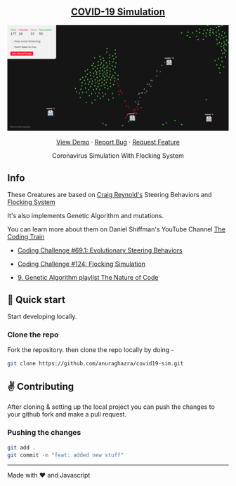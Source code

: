 <br />
<p align="center">
  <a href="https://anuraghazra.github.io/covid19-sim">
    <h2 align="center">COVID-19 Simulation</h2>
    <img src="./assets/screenshot.png" />
  </a>

  <p align="center">
    <a href="https://anuraghazra.github.io/covid19-sim">View Demo</a>
    ·
    <a href="https://github.com/anuraghazra/covid19-sim/issues">Report Bug</a>
    ·
    <a href="https://github.com/anuraghazra/covid19-sim/issues">Request Feature</a>
  </p>
</p>

<p align="center">Coronavirus Simulation With Flocking System</p>

## Info

These Creatures are based on [Craig Reynold's](https://www.red3d.com/cwr/index.html) Steering Behaviors and [Flocking System](https://www.red3d.com/cwr/boids/)

It's also implements Genetic Algorithm and mutations.

You can learn more about them on Daniel Shiffman's YouTube Channel [The Coding Train](https://www.youtube.com/user/shiffman)

- [Coding Challenge #69.1: Evolutionary Steering Behaviors](https://www.youtube.com/watch?v=flxOkx0yLrY&t=1223s)

- [Coding Challenge #124: Flocking Simulation](https://www.youtube.com/watch?v=mhjuuHl6qHM&t=1978s)

- [9. Genetic Algorithm playlist The Nature of Code](https://www.youtube.com/playlist?list=PLRqwX-V7Uu6bJM3VgzjNV5YxVxUwzALHV)

## :rocket: Quick start

Start developing locally.

### Clone the repo

Fork the repository. then clone the repo locally by doing -

```sh
git clone https://github.com/anuraghazra/covid19-sim.git
```

## :v: Contributing

After cloning & setting up the local project you can push the changes to your github fork and make a pull request.

### Pushing the changes

```bash
git add .
git commit -m "feat: added new stuff"
```

---

Made with :heart: and Javascript
